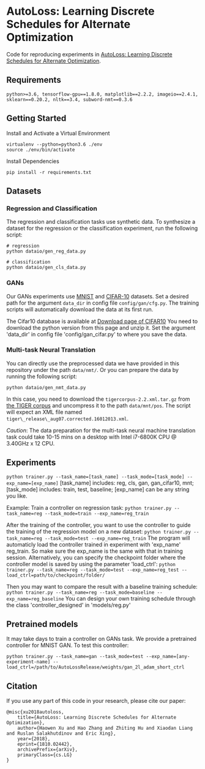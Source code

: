 AutoLoss: Learning Discrete Schedules for Alternate Optimization
======================
Code for reproducing experiments in [AutoLoss: Learning Discrete Schedules for Alternate Optimization](https://arxiv.org/abs/1810.02442).

## Requirements
```
python>=3.6, tensorflow-gpu==1.8.0, matplotlib==2.2.2, imageio==2.4.1, sklearn==0.20.2, nltk==3.4, subword-nmt==0.3.6
```

## Getting Started

Install and Activate a Virtual Environment
```
virtualenv --python=python3.6 ./env
source ./env/bin/activate
```
Install Dependencies
```
pip install -r requirements.txt
```

## Datasets
### Regression and Classification

The regression and classification tasks use synthetic data. To synthesize a dataset for the regression or the classification experiment, run the following script:

```
# regression
python dataio/gen_reg_data.py

# classification
python dataio/gen_cls_data.py
```

### GANs
Our GANs experiments use [MNIST](http://yann.lecun.com/exdb/mnist/) and [CIFAR-10](http://www.cs.toronto.edu/~kriz/cifar.html) datasets.
Set a desired path for the argument `data_dir` in config file `config/gan/cfg.py`. 
The training scripts will automatically download the data at its first run.


The Cifar10 database is available at [Download page of CIFAR10]()
You need to download the python version from this page and unzip it. Set the argument 'data\_dir' in config file 'config/gan_cifar.py' to where you save the data.

### Multi-task Neural Translation
You can directly use the preprocessed data we have provided in this repository under the path `data/nmt/`.
Or you can prepare the data by running the following script:
```
python dataio/gen_nmt_data.py
```
In this case, you need to download the `tigercorpus-2.2.xml.tar.gz` from [the TIGER corpus](http://www.ims.uni-stuttgart.de/forschung/ressourcen/korpora/tiger.en.html) and uncompress it to the path `data/mnt/pos`.
The script will expect an XML file named `tiger\_release\_aug07.corrected.16012013.xml`.

*Caution*: The data preparation for the multi-task neural machine translation task could take 10-15 mins on a desktop with Intel i7-6800K CPU @ 3.40GHz x 12 CPU. 


## Experiments
`python trainer.py --task_name=[task_name] --task_mode=[task_mode] --exp_name=[exp_name]`
[task\_name] includes: reg, cls, gan, gan\_cifar10, mnt;
[task\_mode] includes: train, test, baseline;
[exp\_name] can be any string you like.

Example:
Train a controller on regression task:
`python trainer.py --task_name=reg --task_mode=train --exp_name=reg_train`

After the training of the controller, you want to use the controller to guide the training of the regression model on a new dataset:
`python trainer.py --task_name=reg --task_mode=test --exp_name=reg_train`
The program will automaticly load the controller trained in experiment with 'exp\_name' reg_train. So make sure the exp\_name is the same with that in training session. 
Alternatively, you can specify the checkpoint folder where the controller model is saved by using the parameter 'load\_ctrl':
`python trainer.py --task_name=reg --task_mode=test --exp_name=reg_test --load_ctrl=path/to/checkpoint/folder/`

Then you may want to compare the result with a baseline training schedule:
`python trainer.py --task_name=reg --task_mode=baseline --exp_name=reg_baseline`
You can design your own training schedule through the class 'controller_designed' in 'models/reg.py'

## Pretrained models
It may take days to train a controller on GANs task. We provide a pretrained controller for MNIST GAN. To test this controller:
```
python trainer.py --task_name=gan --task_mode=test --exp_name=[any-experiment-name] --load_ctrl=/path/to/AutoLossRelease/weights/gan_2l_adam_short_ctrl
```

## Citation
If you use any part of this code in your research, please cite our paper:
```
@misc{xu2018autoloss,
    title={AutoLoss: Learning Discrete Schedules for Alternate Optimization},
    author={Haowen Xu and Hao Zhang and Zhiting Hu and Xiaodan Liang and Ruslan Salakhutdinov and Eric Xing},
    year={2018},
    eprint={1810.02442},
    archivePrefix={arXiv},
    primaryClass={cs.LG}
}
```
